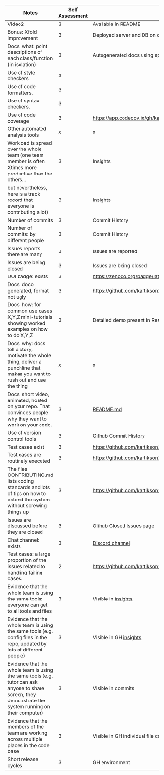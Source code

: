 |Notes|Self Assessment|evidence|
|-----|---------------|--------|
|Video2|3|Available in README|
|Bonus: Xfold improvement|3|Deployed server and DB on cloud (Details available in README)|
|Docs: what: point descriptions of each class/function (in isolation)|3|Autogenerated docs using sphinx [docs](https://github.com/kartikson1/slackpoint/tree/main/docs/source) present |
|Use of style checkers|3||
|Use of code formatters.|3||
|Use of syntax checkers.|3||
|Use of code coverage|3|https://app.codecov.io/gh/kartikson1/slackpoint|
|Other automated analysis tools|x|x|
|Workload is spread over the whole team (one team member is often Xtimes more productive than the others...|3|Insights|
|but nevertheless, here is a track record that everyone is contributing a lot)|3|Insights|
|Number of commits|3|Commit History|
|Number of commits: by different people|3|Commit History|
|Issues reports: there are many|3|Issues are reported|
|Issues are being closed|3|Issues are being closed|
|DOI badge: exists|3|https://zenodo.org/badge/latestdoi/570734706|
|Docs: doco generated, format not ugly|3|https://github.com/kartikson1/slackpoint/tree/main/docs|
|Docs: how: for common use cases X,Y,Z mini-tutorials showing worked examples on how to do X,Y,Z|3|Detailed demo present in Readme.md|
|Docs: why: docs tell a story, motivate the whole thing, deliver a punchline that makes you want to rush out and use the thing|x|x|
|Docs: short video, animated, hosted on your repo. That convinces people why they want to work on your code.|3|[README.md](https://github.com/kartikson1/slackpoint/blob/main/backend/README.md)|
|Use of version control tools|3|Github Commit History|
|Test cases exist|3|https://github.com/kartikson1/slackpoint/tree/main/tests|
|Test cases are routinely executed|3|https://github.com/kartikson1/slackpoint/actions|
|The files CONTRIBUTING.md lists coding standards and lots of tips on how to extend the system without screwing things up|3|https://github.com/kartikson1/slackpoint/blob/main/CONTRIBUTING.md|
|Issues are discussed before they are closed|3|Github Closed Issues page|
|Chat channel: exists|3|[Discord channel](https://discord.gg/2PKBMapCKz)|
|Test cases: a large proportion of the issues related to handling failing cases.|2|https://github.com/kartikson1/slackpoint/issues|
|Evidence that the whole team is using the same tools: everyone can get to all tools and files|3|Visible in [insights](https://github.com/kartikson1/slackpoint/graphs/contributors)|
|Evidence that the whole team is using the same tools (e.g. config files in the repo, updated by lots of different people)|3|Visible in GH [insights](https://github.com/kartikson1/slackpoint/graphs/contributors)|
|Evidence that the whole team is using the same tools (e.g. tutor can ask anyone to share screen, they demonstrate the system running on their computer)|3|Visible in commits|
|Evidence that the members of the team are working across multiple places in the code base|3|Visible in GH individual file contributors|
|Short release cycles|3|GH environment|
